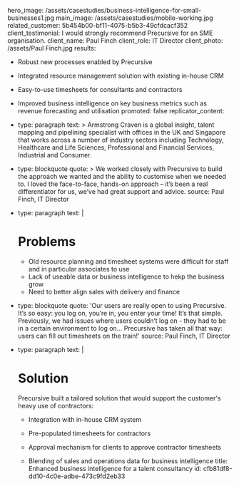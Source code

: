 hero_image: /assets/casestudies/business-intelligence-for-small-businesses1.jpg
main_image: /assets/casestudies/mobile-working.jpg
related_customer: 5b454b00-bf11-4075-b5b3-49cfdcacf352
client_testimonial: I would strongly recommend Precursive for an SME organisation.
client_name: Paul Finch
client_role: IT Director
client_photo: /assets/Paul Finch.jpg
results:
  - Robust new processes enabled by Precursive
  - Integrated resource management solution with existing in-house CRM
  - Easy-to-use timesheets for consultants and contractors
  - Improved business intelligence on key business metrics such as revenue forecasting and utilisation
promoted: false
replicator_content:
  - 
    type: paragraph
    text: >
      Armstrong Craven is a global insight, talent mapping and pipelining specialist with offices in the
      UK and Singapore that works across a number of industry sectors including Technology, Healthcare and
      Life Sciences, Professional and Financial Services, Industrial and Consumer.
  - 
    type: blockquote
    quote: >
      We worked closely with Precursive to build the approach we wanted and the ability to customise when
      we needed to. I loved the face-to-face, hands-on approach – it’s been a real differentiator for
      us, we’ve had great support and advice.
    source: Paul Finch, IT Director
  - 
    type: paragraph
    text: |
      # Problems
      
      - Old resource planning and timesheet systems were difficult for staff and in particular associates to use
      - Lack of useable data or business intelligence to hekp the business grow
      - Need to better align sales with delivery and finance
  - 
    type: blockquote
    quote: 'Our users are really open to using Precursive. It’s so easy: you log on, you’re in, you enter your time! It’s that simple. Previously, we had issues where users couldn’t log on - they had to be in a certain environment to log on… Precursive has taken all that way: users can fill out timesheets on the train!'
    source: Paul Finch, IT Director
  - 
    type: paragraph
    text: |
      # Solution
      
      Precursive built a tailored solution that would support the customer's heavy use of contractors:
      
      + Integration with in-house CRM system
      
      + Pre-populated timesheets for contractors
      
      + Approval mechanism for clients to approve contractor timesheets
      
      + Blending of sales and operations data for business intelligence
title: Enhanced business intelligence for a talent consultancy
id: cfb81df8-dd10-4c0e-adbe-473c9fd2eb33
